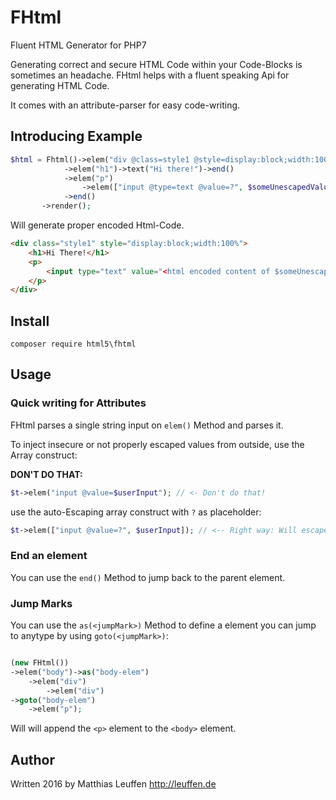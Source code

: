 # FHtml

Fluent HTML Generator for PHP7

Generating correct and secure HTML Code within your Code-Blocks is
sometimes an headache. FHtml helps with a fluent speaking Api for
generating HTML Code.

It comes with an attribute-parser for easy code-writing.

## Introducing Example

```php
$html = Fhtml()->elem("div @class=style1 @style=display:block;width:100%")
            ->elem("h1")->text("Hi there!")->end()
            ->elem("p")
                ->elem(["input @type=text @value=?", $someUnescapedValue])->end()
            ->end()
       ->render();
```

Will generate proper encoded Html-Code. 

```html
<div class="style1" style="display:block;width:100%">
    <h1>Hi There!</h1>
    <p>
        <input type="text" value="<html encoded content of $someUnescapedValue>"/>
    </p>
</div>
```
 
 
## Install

```
composer require html5\fhtml
```


## Usage

### Quick writing for Attributes

FHtml parses a single string input on `elem()` Method and parses it.

To inject insecure or not properly escaped values from outside, use
the Array construct:

**DON'T DO THAT:**
```php
$t->elem("input @value=$userInput"); // <- Don't do that!
```

use the auto-Escaping array construct with `?` as placeholder:

```php
$t->elem(["input @value=?", $userInput]); // <-- Right way: Will escape the value
```

### End an element

You can use the `end()` Method to jump back to the parent element.

### Jump Marks

You can use the `as(<jumpMark>)` Method to define a element you
can jump to anytype by using `goto(<jumpMark>)`:

```php

(new FHtml())
->elem("body")->as("body-elem")
    ->elem("div")
        ->elem("div")
->goto("body-elem")
    ->elem("p");
```
    
Will will append the `<p>` element to the `<body>` element.


## Author

Written 2016 by Matthias Leuffen http://leuffen.de